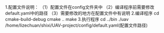 1.配置文件说明：
（1）配置文件在config文件夹中
（2）编译程序前需要修改default.yaml中的路径
（3）需要修改的地方在配置文件中有说明
2.编译程序 
cd cmake-build-debug 
cmake ..
make
3.执行程序
cd ../bin
./uav /home/lizechuan/shixi/UAV-project/config/default.yaml(配置文件路径)

